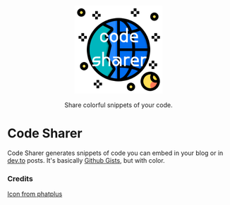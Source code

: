 <p align ="center"><img alt="code sharer" src="assets/top.png" width="200"></p>
<p align="center"> Share colorful snippets of your code.</p>

<h1> Code Sharer </h1>
<p>Code Sharer generates snippets of code you can embed in your blog or in <a href="dev.to">dev.to</a> posts. It's basically <a href="gist.github.com/">Github Gists</a>, but with color.</p>

<h3> Credits </h3>
<a href="https://www.flaticon.com/authors/phatplus">Icon from phatplus</a>
